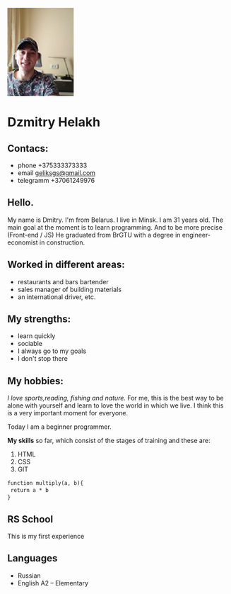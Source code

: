 ![alt foto](/Img/fotopresent.jpg)
# Dzmitry Helakh
## Contacs:
- phone      +375333373333
- email      <geliksgs@gmail.com> 
- telegramm  +37061249976


## Hello.
 My name is Dmitry. I'm from Belarus. I live in Minsk. I am 31 years old. The main goal at the moment is to learn programming. And to be more precise \(Front-end / JS)
He graduated from BrGTU with a degree in engineer-economist in construction.
##  Worked in different areas:
+ restaurants and bars bartender
+ sales manager of building materials
+ an international driver, etc.
 ## My strengths:
 + learn quickly
 + sociable
 + I always go to my goals
 + I don't stop there
## My hobbies: 
*I love sports,reading, fishing and nature.* For me, this is the best way to be alone with yourself and learn to love the world in which we live. I think this is a very important moment for everyone.


Today I am a beginner programmer.

**My skills** so far, which consist of the stages of training and these are:


1. HTML
2. CSS
3. GIT


```
function multiply(a, b){
 return a * b
}
```

## RS School
This is my first experience 

## Languages
+ Russian
+ English A2 – Elementary
